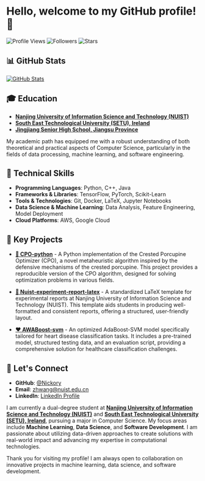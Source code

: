 # Hello, welcome to my GitHub profile! 👋

![Profile Views](https://komarev.com/ghpvc/?username=Nickory&color=blue) 
![Followers](https://img.shields.io/github/followers/Nickory?label=Followers&style=social) 
![Stars](https://img.shields.io/github/stars/Nickory?label=Stars&style=social)

## 📊 GitHub Stats
[![GitHub Stats](https://github-readme-stats.vercel.app/api?username=Nickory&show_icons=true&theme=radical)](https://github.com/Nickory)

## 🎓 Education
- **[Nanjing University of Information Science and Technology (NUIST)](https://www.nuist.edu.cn)**
- **[South East Technological University (SETU), Ireland](https://www.setu.ie)**
- **[Jingjiang Senior High School, Jiangsu Province](http://www.sjjzx.cn/)**

My academic path has equipped me with a robust understanding of both theoretical and practical aspects of Computer Science, particularly in the fields of data processing, machine learning, and software engineering.

## 🔧 Technical Skills
- **Programming Languages**: Python, C++, Java
- **Frameworks & Libraries**: TensorFlow, PyTorch, Scikit-Learn
- **Tools & Technologies**: Git, Docker, LaTeX, Jupyter Notebooks
- **Data Science & Machine Learning**: Data Analysis, Feature Engineering, Model Deployment
- **Cloud Platforms**: AWS, Google Cloud

## 📂 Key Projects

- **[🦔 CPO-python](https://github.com/Nickory/CPO-python)** - A Python implementation of the Crested Porcupine Optimizer (CPO), a novel metaheuristic algorithm inspired by the defensive mechanisms of the crested porcupine. This project provides a reproducible version of the CPO algorithm, designed for solving optimization problems in various fields.

- **[📄 Nuist-experiment-report-latex](https://github.com/Nickory/Nuist-experiment-report-latex)** - A standardized LaTeX template for experimental reports at Nanjing University of Information Science and Technology (NUIST). This template aids students in producing well-formatted and consistent reports, offering a structured, user-friendly layout.

- **[❤️ AWABoost-svm](https://github.com/Nickory/AWABoost-svm)** - An optimized AdaBoost-SVM model specifically tailored for heart disease classification tasks. It includes a pre-trained model, structured testing data, and an evaluation script, providing a comprehensive solution for healthcare classification challenges.

## 👥 Let's Connect
- **GitHub**: [@Nickory](https://github.com/Nickory)
- **Email**: [zhwang@nuist.edu.cn](mailto:zhwang@nuist.edu.cn)
- **LinkedIn**: [LinkedIn Profile](https://www.linkedin.com/in/Nickory)

I am currently a dual-degree student at **[Nanjing University of Information Science and Technology (NUIST)](https://www.nuist.edu.cn)** and **[South East Technological University (SETU), Ireland](https://www.setu.ie)**, pursuing a major in Computer Science. My focus areas include **Machine Learning**, **Data Science**, and **Software Development**. I am passionate about utilizing data-driven approaches to create solutions with real-world impact and advancing my expertise in computational technologies.

Thank you for visiting my profile! I am always open to collaboration on innovative projects in machine learning, data science, and software development.

